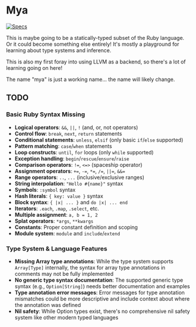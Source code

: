 # Mya

[![Specs](https://github.com/seven1m/mya/actions/workflows/specs.yml/badge.svg)](https://github.com/seven1m/mya/actions/workflows/specs.yml)

This is maybe going to be a statically-typed subset of the Ruby language. Or it could become something else entirely! It's mostly a playground for learning about type systems and inference.

This is also my first foray into using LLVM as a backend, so there's a lot of learning going on here!

The name "mya" is just a working name... the name will likely change.

## TODO

### Basic Ruby Syntax Missing
- **Logical operators**: `&&`, `||`, `!` (and, or, not operators)
- **Control flow**: `break`, `next`, `return` statements
- **Conditional statements**: `unless`, `elsif` (only basic `if`/`else` supported)
- **Pattern matching**: `case`/`when` statements
- **Loop constructs**: `until`, `for` loops (only `while` supported)
- **Exception handling**: `begin`/`rescue`/`ensure`/`raise`
- **Comparison operators**: `!=`, `<=>` (spaceship operator)
- **Assignment operators**: `+=`, `-=`, `*=`, `/=`, `||=`, `&&=`
- **Range operators**: `..`, `...` (inclusive/exclusive ranges)
- **String interpolation**: `"Hello #{name}"` syntax
- **Symbols**: `:symbol` syntax
- **Hash literals**: `{ key: value }` syntax
- **Block syntax**: `{ |x| ... }` and `do |x| ... end`
- **Iterators**: `.each`, `.map`, `.select`, etc.
- **Multiple assignment**: `a, b = 1, 2`
- **Splat operators**: `*args`, `**kwargs`
- **Constants**: Proper constant definition and scoping
- **Module system**: `module` and `include`/`extend`

### Type System & Language Features
- **Missing Array type annotations**: While the type system supports `Array[Type]` internally, the syntax for array type annotations in comments may not be fully implemented
- **No generic type syntax documentation**: The supported generic type syntax (e.g., `Option[String]`) needs better documentation and examples
- **Type annotation error messages**: Error messages for type annotation mismatches could be more descriptive and include context about where the annotation was defined
- **Nil safety**: While Option types exist, there's no comprehensive nil safety system like other modern typed languages
